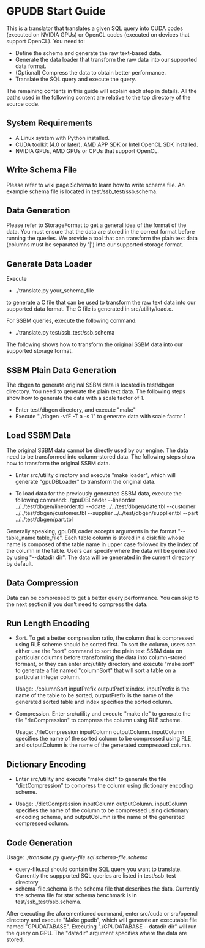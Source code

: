 GPUDB Start Guide
================

This is a translator that translates a given SQL query into CUDA codes (executed on NVIDIA GPUs) or OpenCL codes (executed on devices that support OpenCL). You need to:
 
* Define the schema and generate the raw text-based data.
* Generate the data loader that transform the raw data into our supported data format.
* (Optional) Compress the data to obtain better performance.
* Translate the SQL query and execute the query.
 
The remaining contents in this guide will explain each step in details.
All the paths used in the following content are relative to the top directory of the source code.

System Requirements
-----------------

 * A Linux system with Python installed.
 * CUDA toolkit (4.0 or later), AMD APP SDK or Intel OpenCL SDK installed.
 * NVIDIA GPUs, AMD GPUs or CPUs that support OpenCL.

Write Schema File
---------------

Please refer to wiki page Schema to learn how to write schema file. An example schema file is located in test/ssb_test/ssb.schema.

Data Generation
-------------

Please refer to StorageFormat to get a general idea of the format of the data. You must ensure that the data are stored in the correct format before running the queries. We provide a tool that can transform the plain text data (columns must be separated by '|') into our supported storage format.

Generate Data Loader
------------------

Execute 
 * ./translate.py your_schema_file 

to generate a C file that can be used to transform the raw text data into our supported data format. The C file is generated in src/utility/load.c.

For SSBM queries, execute the following command:

 * ./translate.py test/ssb_test/ssb.schema


The following shows how to transform the original SSBM data into our supported storage format. 


SSBM Plain Data Generation
-------------------------

The dbgen to generate original SSBM data is located
in test/dbgen directory. You need to generate the plain
text data. The following steps show how to generate the data with a scale factor of 1.

 * Enter test/dbgen directory, and execute "make"
 * Execute "./dbgen -vfF -T a -s 1" to generate data with scale factor 1


Load SSBM Data
--------------

The original SSBM data cannot be directly used by our engine.
The data need to be transformed into column-stored data. The following steps show how to transform the original SSBM data. 

 * Enter src/utility directory and execute "make loader", which will generate "gpuDBLoader" to transform the original data. 

 * To load data for the previously generated SSBM data, execute the following command: ./gpuDBLoader --lineorder ../../test/dbgen/lineorder.tbl --ddate ../../test/dbgen/date.tbl --customer ../../test/dbgen/customer.tbl --supplier ../../test/dbgen/supplier.tbl --part ../../test/dbgen/part.tbl

Generally speaking, gpuDBLoader accepts arguments in the format "--table_name table_file". Each table column is stored in a disk file whose name is composed of the table name in upper case followed by the index of the column in the table. Users can specify where the data will be generated by using "--datadir dir". The data will be generated in the current directory by default.

Data Compression
-----------------

Data can be compressed to get a better query performance. You can skip
to the next section if you don't need to compress the data.

Run Length Encoding
-------------------

 * Sort. To get a better compression ratio, the column that is compressed using RLE scheme should be sorted first. To sort the column, users can either use the "sort" command to sort the plain text SSBM data on particular columns before transforming the data into column-stored formant, or they can enter src/utility directory and execute "make sort" to generate a file named "columnSort" that will sort a table on a particular integer column.

    Usage: ./columnSort inputPrefix outputPrefix index. inputPrefix is the name of the table to be sorted, outputPrefix is the name of the generated sorted table and index specifies the sorted column.

 * Compression. Enter src/utility and execute "make rle" to generate the file "rleCompression" to compress the column using RLE scheme.

    Usage: ./rleCompression inputColumn outputColumn. inputColumn specifies the name of the sorted column to be compressed using RLE, and outputColumn is the name of the generated compressed column.

Dictionary Encoding
-----------------

* Enter src/utility and execute "make dict" to generate the file "dictCompression" to compress the column using dictionary encoding scheme.

* Usage: ./dictCompression inputColumn outputColumn. inputColumn specifies the name of the column to be compressed using dictionary encoding scheme, and outputColumn is the name of the generated compressed column.

Code Generation
----------------

Usage: *./translate.py query-file.sql schema-file.schema* 
 * query-file.sql should contain the SQL query you want to translate. Currently the suppported SQL queries are listed in test/ssb_test directory
 * schema-file.schema is the schema file that describes the data. Currently the schema file for star schema benchmark is in test/ssb_test/ssb.schema.

After executing the aforementioned command, enter src/cuda or src/opencl directory and execute "Make gpudb", which will generate an executable file
named "GPUDATABASE". Executing "./GPUDATABASE --datadir dir" will run the query on GPU. The "datadir" argument specifies where the data are stored.
